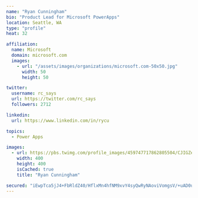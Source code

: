 ```yaml
---
name: "Ryan Cunningham"
bio: "Product Lead for Microsoft PowerApps"
location: Seattle, WA
type: "profile"
heat: 32

affiliation:
  name: Microsoft
  domain: microsoft.com
  images:
    - url: "/assets/images/organizations/microsoft.com-50x50.jpg"
      width: 50
      height: 50

twitter:
  username: rc_says
  url: https://twitter.com/rc_says
  followers: 2712

linkedin:
  url: https://www.linkedin.com/in/rycu

topics:
  - Power Apps

images:
  - url: https://pbs.twimg.com/profile_images/459747717862805504/CJIGZejd_400x400.png
    width: 400
    height: 400
    isCached: true
    title: "Ryan Cunningham"

secured: "iEwpTca5jJ4+FbRldZ40/HflxMn4hfNM9xvY4syQwRyNAoviVomgsV/+uAD0ulQpu2JN46rG7sgxP9ghldyDb7JoKcmXDuIXPivOxN1NhLdeOCoWJuQp7qBkuz2q0DzAxR77o97QuNpf3PATAzPzHTEsc2AON4JRpDsXet2Xas85dagvAov1AxJTZXRF/ZJc48I1mBDDgsMVURLNTyw8p2Il3tB9TENvK19OoC/2Hv6EL7lImjUxZRWyO+UPd+BcFbKtU9Aw/b9/Milfw+ABOoijdKtQWz8wU19ecCL3ooPndUEBKPDWvlxzRpLTc4TsfspyshRsnDhiU5ayrjXhqyAjnCgKwroTADDt/6oJkZOFsYe3Z8a6dbnYd3II8287S7unQqL6Kcap24jAa/yMCVfOgHowWxpTz4qq3LH3Fq8=;BaiSXYK7PSGIyKmStfSSeQ=="
---
```


